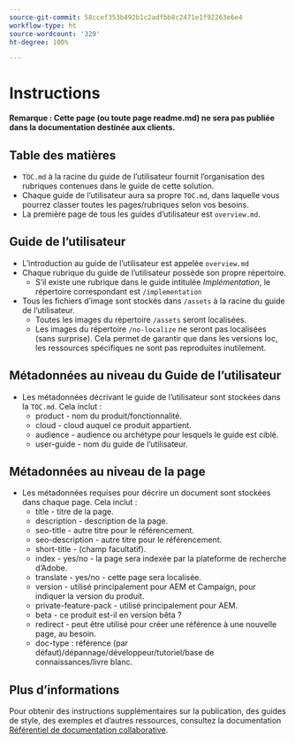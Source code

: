 ```yaml
---
source-git-commit: 58ccef353b492b1c2adfbb8c2471e1f92263e6e4
workflow-type: ht
source-wordcount: '329'
ht-degree: 100%

---
```

# Instructions

**Remarque : Cette page (ou toute page readme.md) ne sera pas publiée dans la documentation destinée aux clients.**

## Table des matières

+ `TOC.md` à la racine du guide de l’utilisateur fournit l’organisation des rubriques contenues dans le guide de cette solution.
+ Chaque guide de l’utilisateur aura sa propre `TOC.md`, dans laquelle vous pourrez classer toutes les pages/rubriques selon vos besoins.
+ La première page de tous les guides d’utilisateur est `overview.md`.

## Guide de l’utilisateur

+ L’introduction au guide de l’utilisateur est appelée `overview.md`
+ Chaque rubrique du guide de l’utilisateur possède son propre répertoire.
   + S’il existe une rubrique dans le guide intitulée *Implémentation*, le répertoire correspondant est `/implementation`
+ Tous les fichiers d’image sont stockés dans `/assets` à la racine du guide de l’utilisateur.
   + Toutes les images du répertoire `/assets` seront localisées.
   + Les images du répertoire `/no-localize` ne seront pas localisées (sans surprise). Cela permet de garantir que dans les versions loc, les ressources spécifiques ne sont pas reproduites inutilement.

## Métadonnées au niveau du Guide de l’utilisateur

+ Les métadonnées décrivant le guide de l’utilisateur sont stockées dans la `TOC.md`. Cela inclut :
   + product - nom du produit/fonctionnalité.
   + cloud - cloud auquel ce produit appartient.
   + audience - audience ou archétype pour lesquels le guide est ciblé.
   + user-guide - nom du guide de l’utilisateur.

## Métadonnées au niveau de la page

+ Les métadonnées requises pour décrire un document sont stockées dans chaque page. Cela inclut :
   + title - titre de la page.
   + description - description de la page.
   + seo-title - autre titre pour le référencement.
   + seo-description - autre titre pour le référencement.
   + short-title - (champ facultatif).
   + index - yes/no - la page sera indexée par la plateforme de recherche d’Adobe.
   + translate - yes/no - cette page sera localisée.
   + version - utilisé principalement pour AEM et Campaign, pour indiquer la version du produit.
   + private-feature-pack - utilisé principalement pour AEM.
   + beta - ce produit est-il en version bêta ?
   + redirect - peut être utilisé pour créer une référence à une nouvelle page, au besoin.
   + doc-type : référence (par défaut)/dépannage/développeur/tutoriel/base de connaissances/livre blanc.

## Plus d’informations

Pour obtenir des instructions supplémentaires sur la publication, des guides de style, des exemples et d’autres ressources, consultez la documentation [Référentiel de documentation collaborative](https://git.corp.adobe.com/AdobeDocs/collaborative-doc-instructions).
